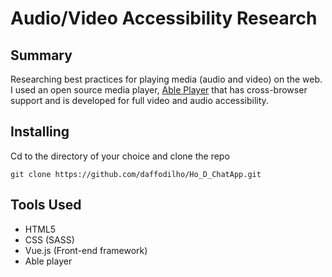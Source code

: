 # Audio/Video Accessibility Research
## Summary
Researching best practices for playing media (audio and video) on the web.  I used an open source media player, [Able Player](https://github.com/ableplayer/ableplayer "Able Player") that has cross-browser support and is developed for full video and audio accessibility.

## Installing
Cd to the directory of your choice and clone the repo
  ``` 
  git clone https://github.com/daffodilho/Ho_D_ChatApp.git
  ```

## Tools Used
* HTML5
* CSS (SASS)
* Vue.js (Front-end framework)
* Able player
